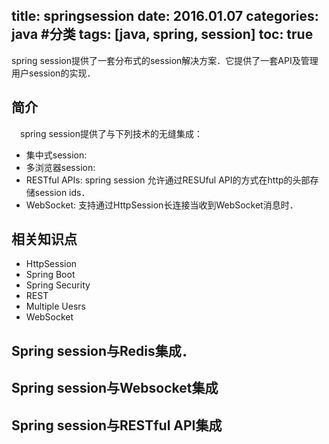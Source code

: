 title: springsession
date: 2016.01.07
categories: java #分类
tags: [java, spring, session]
toc: true
---
  spring session提供了一套分布式的session解决方案．它提供了一套API及管理用户session的实现．

## 简介
　spring session提供了与下列技术的无缝集成：
* 集中式session: 
* 多浏览器session:
* RESTful APIs: spring session 允许通过RESUful API的方式在http的头部存储session ids．
* WebSocket: 支持通过HttpSession长连接当收到WebSocket消息时．

## 相关知识点
* HttpSession
* Spring Boot
* Spring Security
* REST
* Multiple Uesrs
* WebSocket

## Spring session与Redis集成．

## Spring session与Websocket集成

## Spring session与RESTful API集成

## 